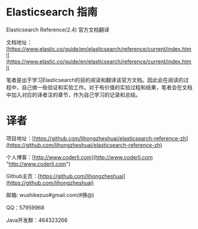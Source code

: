 # Elasticsearch 指南

Elasticsearch Reference\(2.4\) 官方文档翻译

文档地址：[https://www.elastic.co/guide/en/elasticsearch/reference/current/index.html](https://www.elastic.co/guide/en/elasticsearch/reference/current/index.html)

笔者是出于学习Elasticsearch的目的阅读和翻译该官方文档。因此会在阅读的过程中，自己做一些验证和实验工作。对于有价值的实验过程和结果，笔者会在文档中加入对应的译者注的章节，作为自己学习的记录和总结。

# 译者

项目地址：[https://github.com/lihongzheshuai/elasticsearch-reference-zh](https://github.com/lihongzheshuai/elasticsearch-reference-zh)

个人博客：[http://www.coderli.com](http://www.coderli.com "http://www.coderli.com")

Github主页：[https://github.com/lihongzheshuai](https://github.com/lihongzheshuai)

邮箱: wushikezuo\#gmail.com\(\#换@\)

QQ：57959968

Java开发群：464323266

